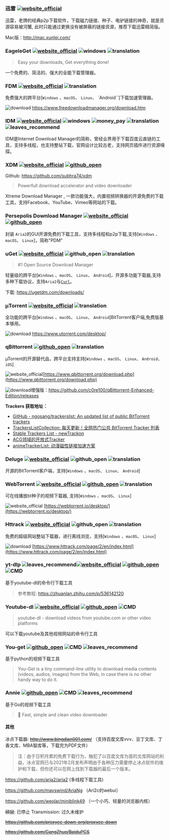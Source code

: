 ### 迅雷 [![website_official](https://gitbook07.oss-cn-hangzhou.aliyuncs.com/website_official.svg)](https://www.xunlei.com/)

迅雷，老牌的经典p2p下载软件，下载磁力链接、种子、电驴链接的神奇，就是资源容易被河蟹, 此时只能通过更换没有被屏蔽的链接资源，推荐下载迅雷精简版。

Mac版：http://mac.xunlei.com/

### EageleGet [![website_official](https://gitbook07.oss-cn-hangzhou.aliyuncs.com/website_official.svg)](http://www.eagleget.com/) ![windows](https://gitbook07.oss-cn-hangzhou.aliyuncs.com/windows.svg) ![translation](https://gitbook07.oss-cn-hangzhou.aliyuncs.com/translation.svg)

> Easy your downloads, Get everything done!

一个免费的、简洁的、强大的全能下载管理器。

### FDM [![website_official](https://gitbook07.oss-cn-hangzhou.aliyuncs.com/website_official.svg)](https://www.freedownloadmanager.org) ![translation](https://gitbook07.oss-cn-hangzhou.aliyuncs.com/translation.svg)

免费强大的跨平台[`Windows` 、`macOS`、 `Linux`、 `Android``]下载加速管理器。

![download](https://gitbook07.oss-cn-hangzhou.aliyuncs.com/download.svg) https://www.freedownloadmanager.org/download.htm

### IDM [![website_official](https://gitbook07.oss-cn-hangzhou.aliyuncs.com/website_official.svg)](http://www.internetdownloadmanager.com) ![windows](https://gitbook07.oss-cn-hangzhou.aliyuncs.com/windows.svg) ![money_pay](https://gitbook07.oss-cn-hangzhou.aliyuncs.com/money_pay.svg) ![translation](https://gitbook07.oss-cn-hangzhou.aliyuncs.com/translation.svg) ![leaves_recommend](https://gitbook07.oss-cn-hangzhou.aliyuncs.com/leaves_rec.svg)

IDM是Internet Download Manager的简称，曾经业界用于下载百度云直链的工具，支持多线程，也支持整站下载，官网设计比较古老，支持网页插件进行资源嗅探。

### XDM [![website_official](https://gitbook07.oss-cn-hangzhou.aliyuncs.com/website_official.svg)](https://xtremedownloadmanager.com/)  [![github_open](https://gitbook07.oss-cn-hangzhou.aliyuncs.com/github_open.svg)](https://github.com/subhra74/xdm)

Github: https://github.com/subhra74/xdm

> Powerfull download accelerator and video downloader

Xtreme Download Manager , 一款功能强大，内置视频转换器的开源免费的下载工具，支持Facebook、YouTube、Vimeo等网站的下载。

### Persepolis Download Manager [![website_official](https://gitbook07.oss-cn-hangzhou.aliyuncs.com/website_official.svg)](https://persepolisdm.github.io/) [![github_open](https://gitbook07.oss-cn-hangzhou.aliyuncs.com/github_open.svg)](https://github.com/persepolisdm/persepolis)

封装 `Aria2`的GUI开源免费的下载工具，支持多线程和p2p下载,支持[`Windows` 、`macOS`、 `Linux`]，简称"PDM"

### uGet [![website_official](https://gitbook07.oss-cn-hangzhou.aliyuncs.com/website_official.svg)](https://ugetdm.com/) ![github_open](https://gitbook07.oss-cn-hangzhou.aliyuncs.com/github_open.svg) ![translation](https://gitbook07.oss-cn-hangzhou.aliyuncs.com/translation.svg)

> \#1 Open Source Download Manager

轻量级的跨平台[`Windows` 、`macOS`、 `Linux`、 `Android`]，开源多功能下载器,支持多种下载协议，支持`Aria2`与[`Curl`](https://github.com/curl/curl)。

下载: https://ugetdm.com/downloads/

### μTorrent [![website_official](https://gitbook07.oss-cn-hangzhou.aliyuncs.com/website_official.svg)](https://www.utorrent.com/) ![translation](https://gitbook07.oss-cn-hangzhou.aliyuncs.com/translation.svg)

全功能的跨平台[`Windows` 、`macOS`、 `Linux`、 `Android`]BitTorrent客户端,免费版基本够用。

![download](https://gitbook07.oss-cn-hangzhou.aliyuncs.com/download.svg) https://www.utorrent.com/desktop/

### qBittorrent [![github_open](https://gitbook07.oss-cn-hangzhou.aliyuncs.com/github_open.svg)](https://sourceforge.net/projects/qbittorrent/) ![translation](https://gitbook07.oss-cn-hangzhou.aliyuncs.com/translation.svg)

µTorrent的开源替代品，跨平台支持支持[`Windows` 、`macOS`、 `Linux`、 `Android`、`iOS`]

![website_official](https://gitbook07.oss-cn-hangzhou.aliyuncs.com/website_official.svg)[https://www.qbittorrent.org/download.php](https://www.qbittorrent.org/download.php)

![download](https://gitbook07.oss-cn-hangzhou.aliyuncs.com/download.svg)增强版：https://github.com/c0re100/qBittorrent-Enhanced-Edition/releases

**Trackers 获取地址：**

- [GitHub - ngosang/trackerslist: An updated list of public BitTorrent trackers](https://link.zhihu.com/?target=https%3A//github.com/ngosang/trackerslist)
- [TrackersListCollection: 每天更新！全网热门公共 BitTorrent Tracker 列表](https://link.zhihu.com/?target=https%3A//trackerslist.com/all.txt)
- [Stable Trackers List - newTrackon](https://link.zhihu.com/?target=https%3A//newtrackon.com/list)
- [ACG领域的开放式Tracker](https://link.zhihu.com/?target=https%3A//acgtracker.com)
- [animeTrackerList: 动漫磁性链接加速方案](https://link.zhihu.com/?target=https%3A//github.com/DeSireFire/animeTrackerList)

### Deluge [![website_official](https://gitbook07.oss-cn-hangzhou.aliyuncs.com/website_official.svg)](https://dev.deluge-torrent.org) ![github_open](https://gitbook07.oss-cn-hangzhou.aliyuncs.com/github_open.svg) ![translation](https://gitbook07.oss-cn-hangzhou.aliyuncs.com/translation.svg)

开源的BitTorrent客户端，支持[`Windows` 、`macOS`、 `Linux`、 `Android`]


### WebTorrent [![website_official](https://gitbook07.oss-cn-hangzhou.aliyuncs.com/website_official.svg)](https://webtorrent.io) [![github_open](https://gitbook07.oss-cn-hangzhou.aliyuncs.com/github_open.svg)](https://github.com/webtorrent/webtorrent-desktop) ![translation](https://gitbook07.oss-cn-hangzhou.aliyuncs.com/translation.svg)

可在线播放bt种子的视频下载器, 支持[`Windows` 、`macOS`、 `Linux`]

![![website_official](https://gitbook07.oss-cn-hangzhou.aliyuncs.com/website_official.svg)](../../.gitbook/assets/download.svg) [https://webtorrent.io/desktop/](https://webtorrent.io/desktop/)

### Httrack [![website_official](https://gitbook07.oss-cn-hangzhou.aliyuncs.com/website_official.svg)](https://www.httrack.com/) ![github_open](https://gitbook07.oss-cn-hangzhou.aliyuncs.com/github_open.svg) ![translation](https://gitbook07.oss-cn-hangzhou.aliyuncs.com/translation.svg)

免费的超级网站整站下载器，进行离线浏览，支持[`Windows` 、`macOS`、 `Linux`]

![download](https://gitbook07.oss-cn-hangzhou.aliyuncs.com/download.svg) [https://www.httrack.com/page/2/en/index.html](https://www.httrack.com/page/2/en/index.html)

### yt-dlp ![leaves_recommend](https://gitbook07.oss-cn-hangzhou.aliyuncs.com/leaves_rec.svg)[![website_official](https://gitbook07.oss-cn-hangzhou.aliyuncs.com/website_official.svg)](http://ytdl-org.github.io/youtube-dl/) [![github_open](https://gitbook07.oss-cn-hangzhou.aliyuncs.com/github_open.svg)](https://github.com/yt-dlp/yt-dlp) ![CMD](https://gitbook07.oss-cn-hangzhou.aliyuncs.com/CMD.svg)

基于youtube-dl的命令行下载工具

> 参考教程: https://zhuanlan.zhihu.com/p/536142120

### Youtube-dl [![website_official](https://gitbook07.oss-cn-hangzhou.aliyuncs.com/website_official.svg)](http://ytdl-org.github.io/youtube-dl/) [![github_open](https://gitbook07.oss-cn-hangzhou.aliyuncs.com/github_open.svg)](https://github.com/ytdl-org/youtube-dl) ![CMD](https://gitbook07.oss-cn-hangzhou.aliyuncs.com/CMD.svg)

> youtube-dl - download videos from youtube.com or other video platforms

可以下载youtube及其他视频网站的命令行工具

### You-get [![github_open](https://gitbook07.oss-cn-hangzhou.aliyuncs.com/github_open.svg)](https://github.com/soimort/you-get) ![CMD](https://gitbook07.oss-cn-hangzhou.aliyuncs.com/CMD.svg) ![leaves_recommend](https://gitbook07.oss-cn-hangzhou.aliyuncs.com/leaves_rec.svg)

基于python的视频下载工具

> You-Get is a tiny command-line utility to download media contents (videos, audios, images) from the Web, in case there is no other handy way to do it.
>

### Annie [![github_open](https://gitbook07.oss-cn-hangzhou.aliyuncs.com/github_open.svg)](https://github.com/iawia002/annie) ![CMD](https://gitbook07.oss-cn-hangzhou.aliyuncs.com/CMD.svg) ![leaves_recommend](https://gitbook07.oss-cn-hangzhou.aliyuncs.com/leaves_rec.svg)

基于Go的视频下载工具

> 👾 Fast, simple and clean video downloader
>

#### 其他

冰点下载器: ~~http://www.bingdian001.com/~~ （支持百度文库vvv、豆丁文库、丁香文库、MBA智库等，下载完为PDF文件）

> 注：由于日积月累的免费下载行为，触犯了以百度文库为首的文库网站的利益，冰点官网已与2021年2月发布声明由于各种压力需要停止冰点软件的维护和下载，但你还可以在网上找到下载器的最后一个版本。

<https://github.com/aria2/aria2> (多线程下载工具)

<https://github.com/mayswind/AriaNg> （Ari2c的webui）

<https://github.com/weolar/miniblink49> （一个小巧、轻量的浏览器内核）

~~硕鼠~~: 已停止
Transmission: 过久未维护

~~https://github.com/proxyee-down-org/proxyee-down~~

~~https://github.com/GangZhuo/BaiduPCS~~